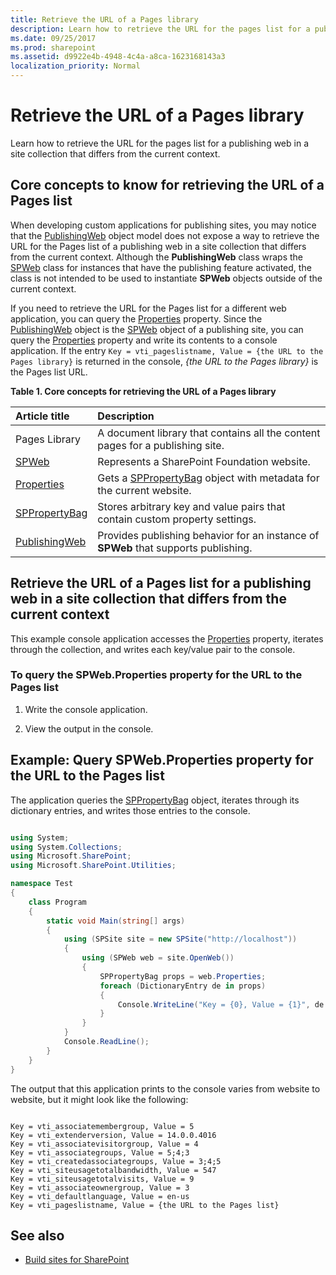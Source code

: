 ```yaml
---
title: Retrieve the URL of a Pages library
description: Learn how to retrieve the URL for the pages list for a publishing web in a site collection that differs from the current context.
ms.date: 09/25/2017
ms.prod: sharepoint
ms.assetid: d9922e4b-4948-4c4a-a8ca-1623168143a3
localization_priority: Normal
---
```



# Retrieve the URL of a Pages library

Learn how to retrieve the URL for the pages list for a publishing web in a site collection that differs from the current context.

## Core concepts to know for retrieving the URL of a Pages list
<a name="SP15_Core_Concepts_URL_MP"> </a>

When developing custom applications for publishing sites, you may notice that the  [PublishingWeb](https://msdn.microsoft.com/library/Microsoft.SharePoint.Publishing.PublishingWeb.aspx) object model does not expose a way to retrieve the URL for the Pages list of a publishing web in a site collection that differs from the current context. Although the **PublishingWeb** class wraps the [SPWeb](https://msdn.microsoft.com/library/Microsoft.SharePoint.SPWeb.aspx) class for instances that have the publishing feature activated, the class is not intended to be used to instantiate **SPWeb** objects outside of the current context.
  
    
    
If you need to retrieve the URL for the Pages list for a different web application, you can query the  [Properties](https://msdn.microsoft.com/library/Microsoft.SharePoint.SPWeb.Properties.aspx) property. Since the [PublishingWeb](https://msdn.microsoft.com/library/Microsoft.SharePoint.Publishing.PublishingWeb.aspx) object is the [SPWeb](https://msdn.microsoft.com/library/Microsoft.SharePoint.SPWeb.aspx) object of a publishing site, you can query the [Properties](https://msdn.microsoft.com/library/Microsoft.SharePoint.SPWeb.Properties.aspx) property and write its contents to a console application. If the entry `Key = vti_pageslistname, Value = {the URL to the Pages library}` is returned in the console, *{the URL to the Pages library}*  is the Pages list URL.
  
    
    

**Table 1. Core concepts for retrieving the URL of a Pages library**


|**Article title**|**Description**|
|:-----|:-----|
|Pages Library  <br/> |A document library that contains all the content pages for a publishing site.  <br/> |
| [SPWeb](https://msdn.microsoft.com/library/Microsoft.SharePoint.SPWeb.aspx) <br/> |Represents a SharePoint Foundation website.  <br/> |
| [Properties](https://msdn.microsoft.com/library/Microsoft.SharePoint.SPWeb.Properties.aspx) <br/> |Gets a  [SPPropertyBag](https://msdn.microsoft.com/library/Microsoft.SharePoint.Utilities.SPPropertyBag.aspx) object with metadata for the current website. <br/> |
| [SPPropertyBag](https://msdn.microsoft.com/library/Microsoft.SharePoint.Utilities.SPPropertyBag.aspx) <br/> |Stores arbitrary key and value pairs that contain custom property settings.  <br/> |
| [PublishingWeb](https://msdn.microsoft.com/library/Microsoft.SharePoint.Publishing.PublishingWeb.aspx) <br/> |Provides publishing behavior for an instance of **SPWeb** that supports publishing. <br/> |
   

## Retrieve the URL of a Pages list for a publishing web in a site collection that differs from the current context
<a name="SP15_Code_URL_Pages_List"> </a>

This example console application accesses the  [Properties](https://msdn.microsoft.com/library/Microsoft.SharePoint.SPWeb.Properties.aspx) property, iterates through the collection, and writes each key/value pair to the console.
  
    
    

### To query the SPWeb.Properties property for the URL to the Pages list


1. Write the console application.
    
  
2. View the output in the console.
    
  

## Example: Query SPWeb.Properties property for the URL to the Pages list
<a name="SP15_Example_SPWeb_Properties"> </a>

The application queries the  [SPPropertyBag](https://msdn.microsoft.com/library/Microsoft.SharePoint.Utilities.SPPropertyBag.aspx) object, iterates through its dictionary entries, and writes those entries to the console.
  
    
    

```csharp

using System;
using System.Collections;
using Microsoft.SharePoint;
using Microsoft.SharePoint.Utilities;

namespace Test
{
    class Program
    {
        static void Main(string[] args)
        {
            using (SPSite site = new SPSite("http://localhost"))
            {
                using (SPWeb web = site.OpenWeb())
                {
                    SPPropertyBag props = web.Properties;
                    foreach (DictionaryEntry de in props)
                    {
                        Console.WriteLine("Key = {0}, Value = {1}", de.Key, de.Value);
                    }
                }
            }
            Console.ReadLine();
        }
    }
}

```

The output that this application prints to the console varies from website to website, but it might look like the following:
  
    
    



```

Key = vti_associatemembergroup, Value = 5
Key = vti_extenderversion, Value = 14.0.0.4016
Key = vti_associatevisitorgroup, Value = 4
Key = vti_associategroups, Value = 5;4;3
Key = vti_createdassociategroups, Value = 3;4;5
Key = vti_siteusagetotalbandwidth, Value = 547
Key = vti_siteusagetotalvisits, Value = 9
Key = vti_associateownergroup, Value = 3
Key = vti_defaultlanguage, Value = en-us
Key = vti_pageslistname, Value = {the URL to the Pages list}
```


## See also
<a name="bk_addresources"> </a>


-  [Build sites for SharePoint](build-sites-for-sharepoint.md)
    
  

